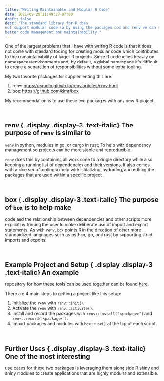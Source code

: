 ```yaml
--- 
title: "Writing Maintainable and Modular R Code" 
date: 2021-09-29T11:49:27-07:00 
draft: false 
desc: "The standard library for R does
not support modular code so by using the packages box and renv we can support
better code management and maintainability." 
---
```


<div class="blog-post">

One of the largest problems that I have with writing R code is that it does not
come with standard tooling for creating modular code which contributes to the
unmaintainability of larger R projects. Since R code relies heavily on
namespaces/environments and, by default, a global namespace it's difficult to
create a separation of responsibilities without some extra tooling.

My two favorite packages for supplementing this are:
1. renv: https://rstudio.github.io/renv/articles/renv.html
2. box: https://github.com/klmr/box

My recommendation is to use these two packages with any new R project. 

<br/>

## renv { .display .display-3 .text-italic} The purpose of `renv` is similar to
`venv` in python, modules in go, or cargo in rust; To help with dependency
management so projects can be more stable and reproducible.

`renv` does this by containing all work done to a single directory while also
keeping a running list of dependencies and their versions. It also comes with a
nice set of tooling to help with initializing, hydrating, and editing the
packages that are used within a specific project.

<br/>

## box { .display .display-3 .text-italic} The purpose of `box` is to help make
code and the relationship between dependencies and other scripts more explicit
by forcing the user to make deliberate use of import and export statements. As
with `renv`, `box` points R in the direction of other more standardized
languages such as python, go, and rust by supporting strict imports and
exports.

<br/>

## Example Project and Setup { .display .display-3 .text-italic} An example
repository for how these tools can be used together can be found 
[here](https://github.com/JacobBas/renv-box-example). 

There are 4 main steps to getting a project like this setup:
1. Initialize the `renv` with `renv::init()`.
2. Activate the `renv` with `renv::activate()`.
3. Install and record the packages with `renv::install("<package>")` and
   `renv::record("<package>")`.
4. Import packages and modules with `box::use()` at the top of each script.

<br/>

## Further Uses { .display .display-3 .text-italic} One of the most interesting
use cases for these two packages is leveraging them along side R shiny and
shiny modules to create applications that are highly modular and extensible.

</div>
